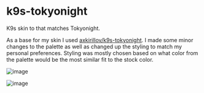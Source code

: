 # k9s-tokyonight
K9s skin to that matches Tokyonight.

As a base for my skin I used [axkirillov/k9s-tokyonight](https://github.com/axkirillov/k9s-tokyonight). I made some minor changes to the palette as well as changed up the styling to match my personal preferences. Styling was mostly chosen based on what color from the palette would be the most similar fit to the stock color.

![image](https://github.com/RickTimmer/k9s-tokyonight/assets/23478175/6f4c2aea-0d72-498f-8cbf-f7ae7c6d48a3)

![image](https://github.com/RickTimmer/k9s-tokyonight/assets/23478175/163dd5b4-2838-4f64-8687-60bee42fd0af)
